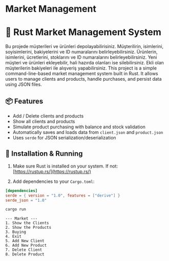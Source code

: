 # Market Management
# 🏪 Rust Market Management System

Bu projede müşterileri ve ürünleri depolayabilirisiniz.
Müşterilirin, isimlerini, soyisimlerini, bakiyelerini ve ID numaralarını belirleyebilirsiniz.
Ürünlerin, isimlerini, ücretlerini, stoklarını ve ID numaralarını belirleyebilirsiniz.
Yeni müşteri ve ürünleri ekleyebilir, hali hazırda olanları ise silebilirsiniz.
Ekli olan müşterilerin bakiyeleri ile alışveriş yapabilirsiniz.
This project is a simple command-line-based market management system built in Rust. It allows users to manage clients and products, handle purchases, and persist data using JSON files.

## 📦 Features

- Add / Delete clients and products
- Show all clients and products
- Simulate product purchasing with balance and stock validation
- Automatically saves and loads data from `client.json` and `product.json`
- Uses `serde` for JSON serialization/deserialization

## 🚀 Installation & Running

1. Make sure Rust is installed on your system. If not:  
   [https://rustup.rs/](https://rustup.rs/)

2. Add dependencies to your `Cargo.toml`:

```toml
[dependencies]
serde = { version = "1.0", features = ["derive"] }
serde_json = "1.0"
```

```bash
cargo run 
```

```pgsql
--- Market ---
1. Show the Clients
2. Show the Products
3. Buying
4. Exit
5. Add New Client
6. Add New Product
7. Delete Client
8. Delete Product
```

